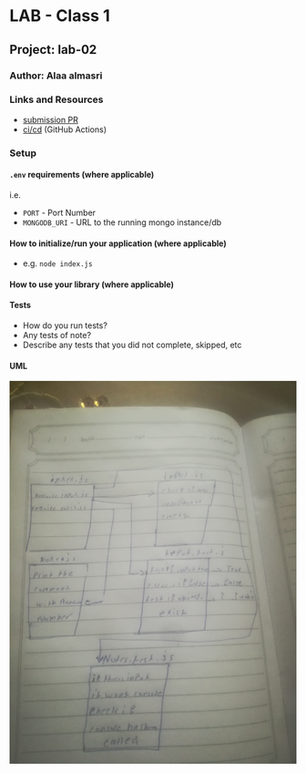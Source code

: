 # LAB - Class 1

## Project: lab-02

### Author: Alaa almasri

### Links and Resources

- [submission PR](https://github.com/alaaalmasri12/notes/pull/3)
- [ci/cd](https://github.com/alaaalmasri12/notes/runs/687397744?check_suite_focus=true) (GitHub Actions)

### Setup

#### `.env` requirements (where applicable)

i.e.

- `PORT` - Port Number
- `MONGODB_URI` - URL to the running mongo instance/db

#### How to initialize/run your application (where applicable)

- e.g. `node index.js`

#### How to use your library (where applicable)

#### Tests

- How do you run tests?
- Any tests of note?
- Describe any tests that you did not complete, skipped, etc

#### UML
![shift](assets/class-02.jpg)

